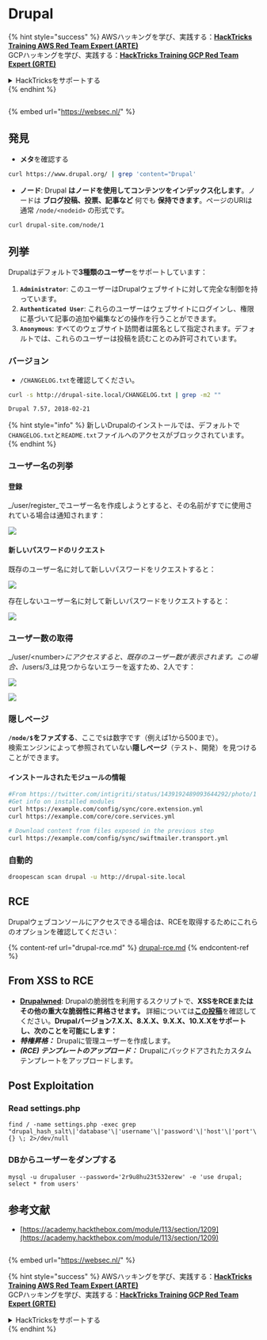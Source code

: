 # Drupal

{% hint style="success" %}
AWSハッキングを学び、実践する：<img src="../../../.gitbook/assets/arte.png" alt="" data-size="line">[**HackTricks Training AWS Red Team Expert (ARTE)**](https://training.hacktricks.xyz/courses/arte)<img src="../../../.gitbook/assets/arte.png" alt="" data-size="line">\
GCPハッキングを学び、実践する：<img src="../../../.gitbook/assets/grte.png" alt="" data-size="line">[**HackTricks Training GCP Red Team Expert (GRTE)**<img src="../../../.gitbook/assets/grte.png" alt="" data-size="line">](https://training.hacktricks.xyz/courses/grte)

<details>

<summary>HackTricksをサポートする</summary>

* [**サブスクリプションプラン**](https://github.com/sponsors/carlospolop)を確認してください！
* **💬 [**Discordグループ**](https://discord.gg/hRep4RUj7f)または[**Telegramグループ**](https://t.me/peass)に参加するか、**Twitter** 🐦 [**@hacktricks\_live**](https://twitter.com/hacktricks\_live)**をフォローしてください。**
* **ハッキングのトリックを共有するには、[**HackTricks**](https://github.com/carlospolop/hacktricks)および[**HackTricks Cloud**](https://github.com/carlospolop/hacktricks-cloud)のGitHubリポジトリにPRを提出してください。**

</details>
{% endhint %}

<figure><img src="https://pentest.eu/RENDER_WebSec_10fps_21sec_9MB_29042024.gif" alt=""><figcaption></figcaption></figure>

{% embed url="https://websec.nl/" %}

## 発見

* **メタ**を確認する
```bash
curl https://www.drupal.org/ | grep 'content="Drupal'
```
* **ノード**: Drupal **はノードを使用してコンテンツをインデックス化します**。ノードは **ブログ投稿、投票、記事など** 何でも **保持できます**。ページのURIは通常 `/node/<nodeid>` の形式です。
```bash
curl drupal-site.com/node/1
```
## 列挙

Drupalはデフォルトで**3種類のユーザー**をサポートしています：

1. **`Administrator`**: このユーザーはDrupalウェブサイトに対して完全な制御を持っています。
2. **`Authenticated User`**: これらのユーザーはウェブサイトにログインし、権限に基づいて記事の追加や編集などの操作を行うことができます。
3. **`Anonymous`**: すべてのウェブサイト訪問者は匿名として指定されます。デフォルトでは、これらのユーザーは投稿を読むことのみ許可されています。

### バージョン

* `/CHANGELOG.txt`を確認してください。
```bash
curl -s http://drupal-site.local/CHANGELOG.txt | grep -m2 ""

Drupal 7.57, 2018-02-21
```
{% hint style="info" %}
新しいDrupalのインストールでは、デフォルトで`CHANGELOG.txt`と`README.txt`ファイルへのアクセスがブロックされています。
{% endhint %}

### ユーザー名の列挙

#### 登録

_/user/register_でユーザー名を作成しようとすると、その名前がすでに使用されている場合は通知されます：

![](<../../../.gitbook/assets/image (328).png>)

#### 新しいパスワードのリクエスト

既存のユーザー名に対して新しいパスワードをリクエストすると：

![](<../../../.gitbook/assets/image (903).png>)

存在しないユーザー名に対して新しいパスワードをリクエストすると：

![](<../../../.gitbook/assets/image (307).png>)

### ユーザー数の取得

_/user/\<number>_にアクセスすると、既存のユーザー数が表示されます。この場合、_/users/3_は見つからないエラーを返すため、2人です：

![](<../../../.gitbook/assets/image (333).png>)

![](<../../../.gitbook/assets/image (227) (1) (1) (1).png>)

### 隠しページ

**`/node/$`をファズする**、ここで`$`は数字です（例えば1から500まで）。\
検索エンジンによって参照されていない**隠しページ**（テスト、開発）を見つけることができます。

#### インストールされたモジュールの情報
```bash
#From https://twitter.com/intigriti/status/1439192489093644292/photo/1
#Get info on installed modules
curl https://example.com/config/sync/core.extension.yml
curl https://example.com/core/core.services.yml

# Download content from files exposed in the previous step
curl https://example.com/config/sync/swiftmailer.transport.yml
```
### 自動的
```bash
droopescan scan drupal -u http://drupal-site.local
```
## RCE

Drupalウェブコンソールにアクセスできる場合は、RCEを取得するためにこれらのオプションを確認してください：

{% content-ref url="drupal-rce.md" %}
[drupal-rce.md](drupal-rce.md)
{% endcontent-ref %}

## From XSS to RCE

* [**Drupalwned**](https://github.com/nowak0x01/Drupalwned): Drupalの脆弱性を利用するスクリプトで、**XSSをRCEまたはその他の重大な脆弱性に昇格させます。** 詳細については[**この投稿**](https://nowak0x01.github.io/papers/76bc0832a8f682a7e0ed921627f85d1d.html)を確認してください。**Drupalバージョン7.X.X、8.X.X、9.X.X、10.X.Xをサポートし、次のことを可能にします：**
* _**特権昇格：**_ Drupalに管理ユーザーを作成します。
* _**(RCE) テンプレートのアップロード：**_ Drupalにバックドアされたカスタムテンプレートをアップロードします。

## Post Exploitation

### Read settings.php
```
find / -name settings.php -exec grep "drupal_hash_salt\|'database'\|'username'\|'password'\|'host'\|'port'\|'driver'\|'prefix'" {} \; 2>/dev/null
```
### DBからユーザーをダンプする
```
mysql -u drupaluser --password='2r9u8hu23t532erew' -e 'use drupal; select * from users'
```
## 参考文献

* [https://academy.hackthebox.com/module/113/section/1209](https://academy.hackthebox.com/module/113/section/1209)

<figure><img src="https://pentest.eu/RENDER_WebSec_10fps_21sec_9MB_29042024.gif" alt=""><figcaption></figcaption></figure>

{% embed url="https://websec.nl/" %}

{% hint style="success" %}
AWSハッキングを学び、実践する：<img src="../../../.gitbook/assets/arte.png" alt="" data-size="line">[**HackTricks Training AWS Red Team Expert (ARTE)**](https://training.hacktricks.xyz/courses/arte)<img src="../../../.gitbook/assets/arte.png" alt="" data-size="line">\
GCPハッキングを学び、実践する：<img src="../../../.gitbook/assets/grte.png" alt="" data-size="line">[**HackTricks Training GCP Red Team Expert (GRTE)**<img src="../../../.gitbook/assets/grte.png" alt="" data-size="line">](https://training.hacktricks.xyz/courses/grte)

<details>

<summary>HackTricksをサポートする</summary>

* [**サブスクリプションプラン**](https://github.com/sponsors/carlospolop)を確認してください！
* **💬 [**Discordグループ**](https://discord.gg/hRep4RUj7f)または[**テレグラムグループ**](https://t.me/peass)に参加するか、**Twitter** 🐦 [**@hacktricks\_live**](https://twitter.com/hacktricks\_live)**をフォローしてください。**
* **ハッキングのトリックを共有するには、[**HackTricks**](https://github.com/carlospolop/hacktricks)と[**HackTricks Cloud**](https://github.com/carlospolop/hacktricks-cloud)のGitHubリポジトリにPRを提出してください。**

</details>
{% endhint %}

